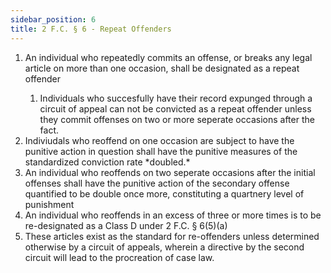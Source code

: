 ```yaml
---
sidebar_position: 6
title: 2 F.C. § 6 - Repeat Offenders
---
```


<ol>
	<li>An individual who repeatedly commits an offense, or breaks any legal article on more than one occasion, shall be designated as a repeat offender</li>
	<ol style={{'list-style' : 'lower-alpha'}}>
		<li>Individuals who succesfully have their record expunged through a circuit of appeal can not be convicted as a repeat offender unless they commit offenses on two or more seperate occasions after the fact.</li>
	</ol>
	<li>Indiviudals who reoffend on one occasion are subject to have the punitive action in question shall have the punitive measures of the standardized conviction rate *doubled.*</li>
	<li>An individual who reoffends on two seperate occasions after the initial offenses shall have the punitive action of the secondary offense quantified to be double once more, constituting a quartnery level of punishment</li>
	<li>An individual who reoffends in an excess of three or more times is to be re-designated as a Class D under 2 F.C. § 6(5)(a)</li>
	<li>These articles exist as the standard for re-offenders unless determined otherwise by a circuit of appeals, wherein a directive by the second circuit will lead to the procreation of case law.</li>
</ol>